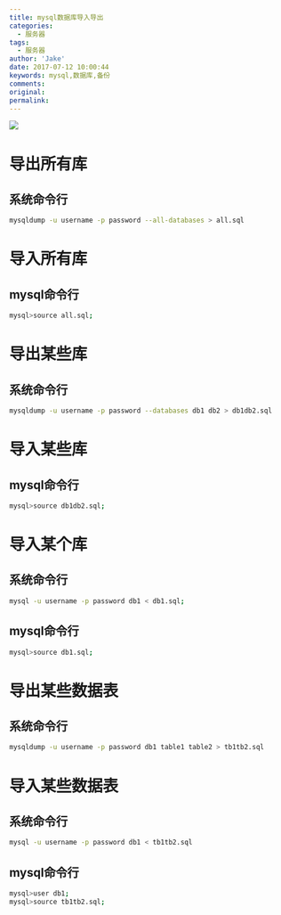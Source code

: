 ```yaml
---
title: mysql数据库导入导出
categories:
  - 服务器
tags:
  - 服务器
author: 'Jake'
date: 2017-07-12 10:00:44
keywords: mysql,数据库,备份
comments:
original:
permalink:
---
```



![](//blogimg.jakeyu.top/20170712149982499685082.png)
<!--more-->

# 导出所有库
## 系统命令行
```sh
mysqldump -u username -p password --all-databases > all.sql
```

# 导入所有库
## mysql命令行
```sh
mysql>source all.sql;
```

# 导出某些库
## 系统命令行
```sh
mysqldump -u username -p password --databases db1 db2 > db1db2.sql
```

# 导入某些库
## mysql命令行
```sh
mysql>source db1db2.sql;
```

# 导入某个库
## 系统命令行
```sh
mysql -u username -p password db1 < db1.sql;
```

## mysql命令行
```sh
mysql>source db1.sql;
```

# 导出某些数据表
## 系统命令行
```sh
mysqldump -u username -p password db1 table1 table2 > tb1tb2.sql
```

# 导入某些数据表
## 系统命令行
```sh
mysql -u username -p password db1 < tb1tb2.sql
```

## mysql命令行
```sh
mysql>user db1;
mysql>source tb1tb2.sql;
```

